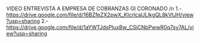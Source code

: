 VIDEO ENTREVISTA A EMPRESA DE COBRANZAS GI CORONADO /n
  1.- https://drive.google.com/file/d/16BZfeZX2pwX_KIcrlcaULlkgQL8kVtJH/view?usp=sharing
  2.- https://drive.google.com/file/d/1aYWTJdsPluxBw_CSiCNbPwwR0q7sy7AL/view?usp=sharing
